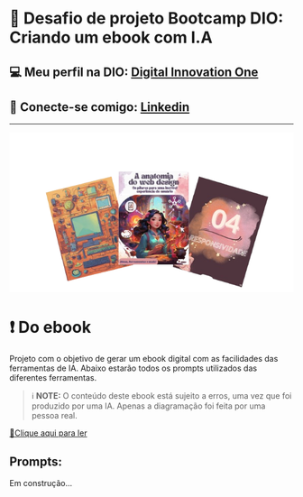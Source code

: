 # 📖 Desafio de projeto Bootcamp DIO: Criando um ebook com I.A
## 💻 Meu perfil na DIO: [Digital Innovation One](https://www.dio.me/users/graziellapereira52)
## 🤝 Conecte-se comigo: [Linkedin](https://www.linkedin.com/in/graziellapereira/)
-------
<p align="center">
    <img width="1000" src="https://github.com/GraziellaPereira/DesafioProjeto-Criando-um-ebook-com-IA/blob/main/Assets/Capa.png?raw=true">
</p>

# ❗ Do ebook
Projeto com o objetivo de gerar um ebook digital com as facilidades das ferramentas de IA. Abaixo estarão todos os prompts utilizados das diferentes ferramentas.
 > ℹ️ **NOTE:** O conteúdo deste ebook está sujeito a erros, uma vez que foi produzido por uma IA. Apenas a diagramação foi feita por uma pessoa real.

<a href="https://github.com/GraziellaPereira/DesafioProjeto-Criando-um-ebook-com-IA/blob/main/Assets/EbookAnatomiadoWebDesign.pdf" title="View PDF now"> 📕Clique aqui para ler</a>

## Prompts:
Em construção...
